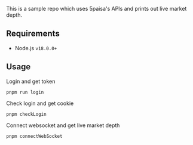 This is a sample repo which uses 5paisa's APIs and prints out live market depth.

## Requirements

- Node.js `v18.0.0+`

## Usage

Login and get token

```
pnpm run login
```

Check login and get cookie

```
pnpm checkLogin
```

Connect websocket and get live market depth

```
pnpm connectWebSocket
```
